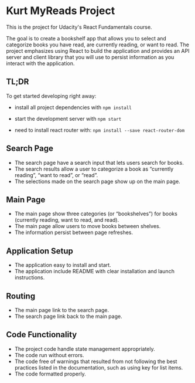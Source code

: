 # Kurt MyReads Project

This is the project for Udacity's React Fundamentals course.

The goal is to create a bookshelf app that allows you to select and categorize books you have read, are currently reading, or want to read. The project emphasizes using React to build the application and provides an API server and client library that you will use to persist information as you interact with the application.

## TL;DR

To get started developing right away:

- install all project dependencies with `npm install`
- start the development server with `npm start`

- need to install react router with:
  `npm install --save react-router-dom`

## Search Page

- The search page have a search input that lets users search for books.
- The search results allow a user to categorize a book as “currently reading”, “want to read”, or “read”.
- The selections made on the search page show up on the main page.

## Main Page

- The main page show three categories (or “bookshelves”) for books (currently reading, want to read, and read).
- The main page allow users to move books between shelves.
- The information persist between page refreshes.

## Application Setup

- The application easy to install and start.
- The application include README with clear installation and launch instructions.

## Routing

- The main page link to the search page.
- The search page link back to the main page.

## Code Functionality

- The project code handle state management appropriately.
- The code run without errors.
- The code free of warnings that resulted from not following the best practices listed in the documentation, such as using key for list items.
- The code formatted properly.
